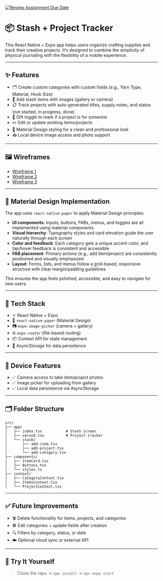 [![Review Assignment Due Date](https://classroom.github.com/assets/deadline-readme-button-22041afd0340ce965d47ae6ef1cefeee28c7c493a6346c4f15d667ab976d596c.svg)](https://classroom.github.com/a/aMYdDS3S)

# 📦 Stash + Project Tracker

This React Native + Expo app helps users organize crafting supplies and track their creative projects. It’s designed to combine the simplicity of physical journaling with the flexibility of a mobile experience.

---

## ✨ Features

- 🗂️ Create custom categories with custom fields (e.g., Yarn Type, Material, Hook Size)
- 🧶 Add stash items with images (gallery or camera)
- 📋 Track projects with auto-generated titles, supply notes, and status (not started, in progress, done)
- 🎁 Gift toggle to mark if a project is for someone
- ✏️ Edit or update existing items/projects
- 💅 Material Design styling for a clean and professional look
- 📥 Local device image access and photo support

---

## 🖼️ Wireframes

<!-- Add image links below, like: -->
- [Wireframe 1](Android-final-wireframes-4.jpg) 
- [Wireframe 2](Android-final-wireframes-5.jpg)
- [Wireframe 3](Android-final-wireframes-6.jpg)

---

## 🎨 Material Design Implementation

The app uses `react-native-paper` to apply Material Design principles:

- **UI components**: Inputs, buttons, FABs, menus, and toggles are all implemented using material components
- **Visual hierarchy**: Typography styles and card elevation guide the user naturally through each screen
- **Color and feedback**: Each category gets a unique accent color, and tap/hover feedback is consistent and accessible
- **FAB placement**: Primary actions (e.g., add item/project) are consistently positioned and visually emphasized
- **Layout**: Forms, lists, and menus follow a grid-based, responsive structure with clear margin/padding guidelines

This ensures the app feels polished, accessible, and easy to navigate for new users.

---

## 🧠 Tech Stack

- ⚛️ React Native + Expo
- 🎨 `react-native-paper` (Material Design)
- 📷 `expo-image-picker` (camera + gallery)
- 🌐 `expo-router` (file-based routing)
- 📦 Context API for state management
- 💾 AsyncStorage for data persistence

---

## 📱 Device Features

- ✅ Camera access to take item/project photos
- ✅ Image picker for uploading from gallery
- ✅ Local data persistence via AsyncStorage

---

## 🗂️ Folder Structure

```
src/
├── app/
│   ├── index.tsx           # Stash screen
│   ├── second.tsx          # Project tracker
│   └── stash/
│       ├── add-item.tsx
│       ├── add-project.tsx
│       └── add-category.tsx
├── components/
│   ├── ItemCard.tsx
│   ├── Buttons.tsx
│   └── styles.ts
├── context/
│   ├── CategoryContext.tsx
│   ├── ItemsContext.tsx
│   └── ProjectContext.tsx
```

---

## ✅ Future Improvements

- 🗑️ Delete functionality for items, projects, and categories
- 🛠️ Edit categories + update fields after creation
- 🔍 Filters by category, status, or date
- ☁️ Optional cloud sync or external API

---

## 🚀 Try It Yourself

> Clone the repo → `npm install` → `npx expo start`